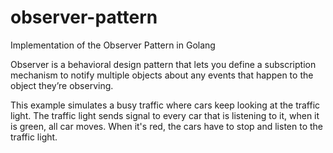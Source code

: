 # observer-pattern
Implementation of the Observer Pattern in Golang

Observer is a behavioral design pattern that lets you define a subscription mechanism to notify multiple objects about
any events that happen to the object they’re observing.

This example simulates a busy traffic where cars keep looking at the traffic light. The traffic light sends signal
to every car that is listening to it, when it is green, all car moves. When it's red, the cars have to stop and listen
to the traffic light.